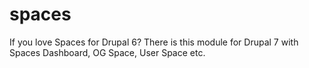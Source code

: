spaces
======

If you love Spaces for Drupal 6? There is this module for Drupal 7 with Spaces Dashboard, OG Space, User Space etc.
